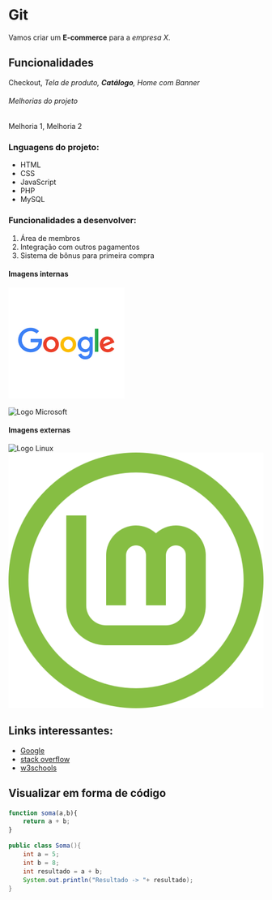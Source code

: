 # Git 

Vamos criar um **E-commerce** para a *empresa X*.

## Funcionalidades

Checkout, _Tela de produto, **Catálogo**, Home com Banner_

###### Melhorias do projeto

Melhoria 1, Melhoria 2

### Lnguagens do projeto:

* HTML
* CSS
* JavaScript
* PHP
* MySQL

### Funcionalidades a desenvolver:

1. Área de membros
2. Integração com outros pagamentos
3. Sistema de bônus para primeira compra

#### Imagens internas
![Logo do Google](./img/Untitled.png)

![Logo Microsoft](./img/RWCZER.avif)

#### Imagens externas
![Logo Linux](https://logodownload.org/wp-content/uploads/2022/05/linux-logo-0.png)
![Logo Linux Mint](https://raw.githubusercontent.com/linuxmint/brand-logo/master/ring.svg)

## Links interessantes:
* [Google](https://www.google.com/)
* [stack overflow](https://stackoverflow.com/)
* [w3schools](https://www.w3schools.com/)

## Visualizar em forma de código
```javascript 
function soma(a,b){
    return a + b;
}
```
```Java 
public class Soma(){
    int a = 5;
    int b = 8;
    int resultado = a + b;
    System.out.println("Resultado -> "+ resultado);
}
```